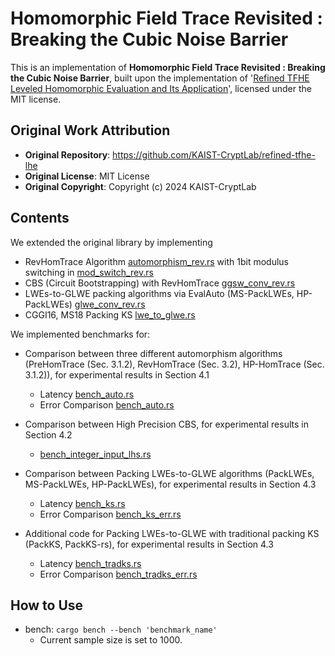# Homomorphic Field Trace Revisited : Breaking the Cubic Noise Barrier
This is an implementation of **Homomorphic Field Trace Revisited : Breaking the Cubic Noise Barrier**, built upon the implementation of '[Refined TFHE Leveled Homomorphic Evaluation and Its Application](https://eprint.iacr.org/2024/1318)', licensed under the MIT license. 

## Original Work Attribution
- **Original Repository**: https://github.com/KAIST-CryptLab/refined-tfhe-lhe
- **Original License**: MIT License
- **Original Copyright**: Copyright (c) 2024 KAIST-CryptLab

## Contents 
We extended the original library by implementing
- RevHomTrace Algorithm [automorphism_rev.rs](src/automorphism_rev.rs) with 1bit modulus switching in [mod_switch_rev.rs](src/mod_switch_rev.rs)
- CBS (Circuit Bootstrapping) with RevHomTrace [ggsw_conv_rev.rs](src/ggsw_conv_rev.rs)
- LWEs-to-GLWE packing algorithms via EvalAuto (MS-PackLWEs, HP-PackLWEs) [glwe_conv_rev.rs](src/glwe_conv_rev.rs)
- CGGI16, MS18 Packing KS [lwe_to_glwe.rs](src/lwe_to_glwe.rs)

We implemented benchmarks for:
- Comparison between three different automorphism algorithms (PreHomTrace (Sec. 3.1.2), RevHomTrace (Sec. 3.2), HP-HomTrace (Sec. 3.1.2)), for experimental results in Section 4.1 
  - Latency [bench_auto.rs](benches/bench_auto.rs)
  - Error Comparison [bench_auto.rs](benches/bench_auto_err.rs)
- Comparison between High Precision CBS, for experimental results in Section 4.2
  - [bench_integer_input_lhs.rs](benches/bench_integer_input_lhe.rs)
- Comparison between Packing LWEs-to-GLWE algorithms (PackLWEs, MS-PackLWEs, HP-PackLWEs), for experimental results in Section 4.3
  - Latency [bench_ks.rs](benches/bench_ks.rs)
  - Error Comparison [bench_ks_err.rs](benches/bench_ks_err.rs)

- Additional code for Packing LWEs-to-GLWE with traditional packing KS (PackKS, PackKS-rs), for experimental results in Section 4.3
  - Latency [bench_tradks.rs](benches/bench_tradks.rs)
  - Error Comparison [bench_tradks_err.rs](benches/bench_tradks_err.rs)

## How to Use
- bench: `cargo bench --bench 'benchmark_name'`
  - Current sample size is set to 1000. 
